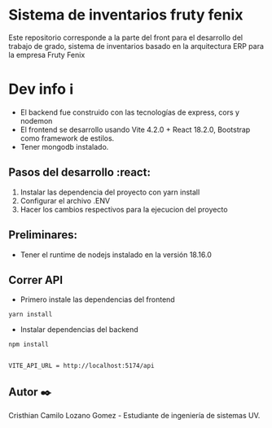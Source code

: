 # Sistema de inventarios fruty fenix

Este repositorio corresponde a la parte del front para el desarrollo del trabajo de grado, sistema de inventarios basado en la arquitectura ERP
para la empresa Fruty Fenix

# Dev info :information_source:

- El backend fue construido con las tecnologías de express, cors y nodemon
- El frontend se desarrollo usando Vite 4.2.0 + React 18.2.0, Bootstrap como framework de estilos.
- Tener mongodb instalado.

## Pasos del desarrollo :react:

1. Instalar las dependencia del proyecto con yarn install
2. Configurar el archivo .ENV
3. Hacer los cambios respectivos para la ejecucion del proyecto

## Preliminares:

* Tener el runtime de nodejs instalado en la versión 18.16.0
## Correr API

- Primero instale las dependencias del frontend

```shell
yarn install
```

- Instalar dependencias del backend

```shell
npm install 
```



```

VITE_API_URL = http://localhost:5174/api

```
## Autor :black_nib:
Cristhian Camilo Lozano Gomez - Estudiante de ingeniería de sistemas UV.